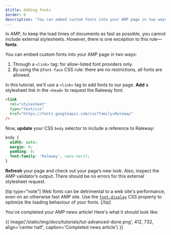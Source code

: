 ```yaml
---
$title: Adding fonts
$order: 6
description: 'You can embed custom fonts into your AMP page in two ways: 1. Through a <link> tag: for allow-listed font providers only. 2. By using ...'
---
```


In AMP, to keep the load times of documents as fast as possible, you cannot include external stylesheets. However, there is one exception to this rule&mdash;**fonts**.

You can embed custom fonts into your AMP page in two ways:

1. Through a `<link>` tag: for allow-listed font providers only.
2. By using the `@font-face` CSS rule: there are no restrictions, all fonts are allowed.

In this tutorial, we'll use a `<link>` tag to add fonts to our page. **Add** a stylesheet link in the `<head>` to request the Raleway font:

```html
<link
  rel="stylesheet"
  type="text/css"
  href="https://fonts.googleapis.com/css?family=Raleway"
/>
```

Now, **update** your CSS `body` selector to include a reference to Raleway:

```css
body {
  width: auto;
  margin: 0;
  padding: 0;
  font-family: 'Raleway', sans-serif;
}
```

**Refresh** your page and check out your page’s new look. Also, inspect the AMP validator’s output. There should be no errors for this external stylesheet request.

[tip type="note"]
Web fonts can be detrimental to a web site's performance, even on an otherwise fast AMP site. Use the [`font-display`](https://developer.mozilla.org/en-US/docs/Web/CSS/@font-face/font-display) CSS property to optimize the loading behaviour of your fonts.
[/tip]

You've completed your AMP news article! Here's what it should look like:

{{ image('/static/img/docs/tutorials/tut-advanced-done.png', 412, 732, align='center half', caption='Completed news article') }}
